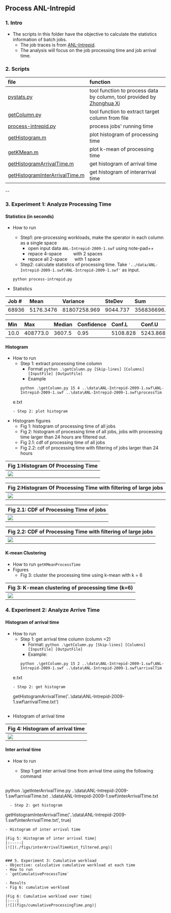 ## Process ANL-Intrepid 

### 1. Intro
- The scripts in this folder have the objective to calculate the statistics information of batch jobs. 
  - The job traces is from [ANL-Intrepid](../traces/intrepid.md).
  - The analysis will focus on the job processing time and job arrival time.

### 2. Scripts
|file| function|
|:---|:--------|
|[pystats.py](./pystats.py)| tool function to process data by column, tool provided by [Zhonghua Xi](https://github.com/xizhonghua/pystats)|
|[getColumn.py](./getColumn.py)| tool function to extract target column from file|
|[process-intrepid.py](./process-intrepid.py)| process jobs' running time|
|[getHistogram.m](./getHistogram.m)| plot histogram of processing time|
|[getKMean.m](./getKMean.m)| plot k-mean of processing time|
|[getHistogramArrivalTime.m](./getHistogramArrivalTime.m)| get histogram of arrival time|
|[getHistogramInterArrivalTime.m](./getHistogramInterArrivalTime.m)| get histogram of interarrival time|

--
### 3. Experiment 1: Analyze Processing Time

#### Statistics (in seconds)

- How to run
  - Step1: pre-processing workloads, make the sperator in each column as a single space
    - open input data `ANL-Intrepid-2009-1.swf` using note-pad++
    - repace 4-space `    ` with 2 spaces `  `
    - repace all 2-space `  ` with 1 space ` `
  - Step2: calculate statistics of processing time. Take `'../data/ANL-Intrepid-2009-1.swf/ANL-Intrepid-2009-1.swf'` as input.
  ```
  python process-intrepid.py
  ```
  
- Statistics 

|Job \#| Mean| Variance| SteDev| Sum|
|:------|:------|:------|:------|:------|
| 68936| 5176.3476| 81807258.969| 9044.737| 356836696.0| 

Min| Max| Median| Confidence| Conf.L| Conf.U|
|:------|:------|:------|:------|:------|:------|
|10.0| 408773.0| 3607.5 |0.95| 5108.828| 5243.868|

#### Histogram
- How to run
  - Step 1: extract processing time column
    - Format `python .\getColumn.py [Skip-lines] [Columns] [InputFile] [OutputFile]`
    - Example 
    ```
    python .\getColumn.py 15 4 ..\data\ANL-Intrepid-2009-1.swf\ANL-Intrepid-2009-1.swf ..\data\ANL-Intrepid-2009-1.swf\processTim
  e.txt
    ```
  - Step 2: plot histogram
- Histogram figures
  - Fig 1: histogram of processing time of all jobs
  - Fig 2: histogram of processing time of all jobs, jobs with processing time larger than 24 hours are filtered out.
  - Fig 2.1: cdf of processing time of all jobs
  - Fig 2.2: cdf of processing time with filtering of jobs larger than 24 hours
  
|Fig 1:Histogram Of Processing Time| 
|:--| 
|![](figs/processingTimeHist.png)| 

|Fig 2:Histogram Of Processing Time with filtering of large jobs| 
|:--| 
|![](figs/processingTimeHist_filtered.png)| 

|Fig 2.1: CDF of Processing Time of jobs| 
|:--| 
|![](figs/processingTimeCDF.png)| 

|Fig 2.2: CDF of Processing Time with filtering of large jobs| 
|:--| 
|![](figs/processingTimeCDF-filtered.png)| 



#### K-mean Clustering
- How to run
  `getKMeanProcessTime`
- Figures
  - Fig 3: cluster the processing time using k-mean with k = 6
  
|Fig 3: K-mean clustering of processing time (k=6)| 
|:----|
|![](./figs/processingTimeHist_k-mean.png)|


### 4. Experiment 2: Analyze Arrive Time
#### Histogram of arrival time
- How to run
  - Step 1: get arrival time column (column =2)
    - Format: `python .\getColumn.py [Skip-lines] [Columns] [InputFile] [OutputFile]`
    - Example: 
    ```
    python .\getColumn.py 15 2 ..\data\ANL-Intrepid-2009-1.swf\ANL-Intrepid-2009-1.swf ..\data\ANL-Intrepid-2009-1.swf\arrivalTim
  e.txt
  ```
  - Step 2: get histogram 
  ```
  getHistogramArrivalTime('..\data\ANL-Intrepid-2009-1.swf\arrivalTime.txt')
  ```
  
- Histogram of arrival time

|Fig 4: Histogram of arrival time |
|:----|
|![](figs/arrivalTimeHist.png)|


#### Inter arrival time
- How to run
  - Step 1:get inter arrival time from arrival time using the following command
  
  ```
python .\getInterArrivalTime.py ..\data\ANL-Intrepid-2009-1.swf\arrivalTime.txt ..\data\ANL-Intrepid-2009-1.swf\interArrivalTime.txt
```
  - Step 2: get histogram
  ```
   getHistogramInterArrivalTime('..\data\ANL-Intrepid-2009-1.swf\interArrivalTime.txt', true)
  ```
- Histogram of inter arrival time

|Fig 5: Histogram of inter arrival time|
|:-----|
|![](./figs/interArrivalTimeHist_filtered.png)|


### 5. Experiment 3: Cumulative workload
- Objective: calculative cumulative workload at each time 
- How to run
 - `getCumulativeProcessTime`
 
- Results
  - Fig 6: cumulative workload
  
|Fig 6: Cumulative workload over time|
|:---|
|![](figs/cumulativeProcessingTime.png)|
